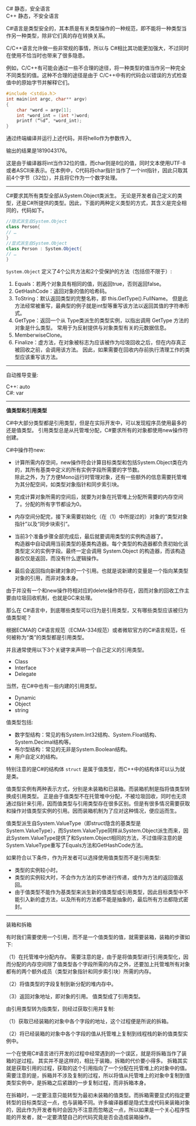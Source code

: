 
C# 静态，安全语言   
C++ 静态，不安全语言

C#语言是类型安全的，其本质是有关类型操作的一种规范，即不能将一种类型当作另一种类型，除非它们真的存在转换关系。

C/C++语言允许做一些非常规的事情，所以与 C#相比其功能更加强大，不过同时在使用不恰当时也带来了很多隐患。

例如，C/C++有可能会通过一些不合理的途径，将一种类型的值当作另一种完全不同类型的值。这种不合理的途径是由于 C/C++中有的代码会以错误的方式检查值中的原始字节并解释它们。

```c++
#include ＜stdio.h＞
int main(int argc, char** argv)
{
    char *word = argv[1];
    int *word_int = (int *)word;
    printf (“%d”, *word_int);
}
```

通过终端编译并运行上述代码，并将hello作为参数传入,

输出的结果是1819043176。

这是由于编译器将int当作32位的值，而char则是8位的值，同时文本使用UTF-8或者ASCII来表示。在本例中，C代码将char指针当作了一个int指针，因此只取其前4个字节（32位），并且将它作为一个数字处理。


----------------------------------

C#要求其所有类型全部从System.Object类派生。  无论是开发者自己定义的类型，还是C#所提供的类型。因此，下面的两种定义类型的方式，其含义是完全相同的，代码如下。

```C#
//隐式派生自System.Object
class Person{
// …
}
//显式派生自System.Object
class Person : System.Object{
// …
}
```

`System.Object` 定义了4个公共方法和2个受保护的方法（包括但不限于）:

1. Equals：若两个对象具有相同的值，则返回true，否则返回false。
2. GetHashCode：返回对象的值的哈希码。
3. ToString：默认返回类型的完整名称，即 this.GetType().FullName。 但是此方法经常被重写，最典型的例子就是int型等重写该方法以返回其值的字符串形式。
4. GetType：返回一个从 Type类派生的类型实例，以指出调用 GetType 方法的对象是什么类型。 常用于为反射提供与对象类型有关的元数据信息。
5. MemberwiseClone。
6. Finalize：虚方法，在对象被标志为应该被作为垃圾回收之后，但在内存真正被回收之前，会调用该方法。 因此，如果需要在回收内存前执行清理工作的类型应该重写该方法。


----------------------------------

自动推导变量:

C++: auto   
C#: var

---------------------

<strong>值类型和引用类型</strong>

C#中大部分类型都是引用类型，但是在实际开发中，可以发现程序员使用最多的还是值类型。 引用类型总是从托管堆分配，C#要求所有的对象都使用new操作符创建。

C#中操作符new:

- 计算所需内存空间，new操作符会计算目标类型和包括System.Object类在内的，其所有基类中定义的所有实例字段所需要的字节数。   
    除此之外，为了方便Mono运行时管理对象，还有一些额外的信息需要托管堆为其分配空间，如类型对象指针和同步索引块。

- 完成计算对象所需的空间后，就要为对象在托管堆上分配所需要的内存空间了。分配的所有字节都设为0。

- 内存空间分配完，接下来需要初始化（在（1）中所提过的）对象的“类型对象指针”以及“同步块索引”。

- 当前3个准备步骤全部完成后，最后就要调用类型的实例构造器了。  
    构造器中自动调用当前类型的基类构造器。每个类型的构造器都负责初始化该类型定义的实例字段。最终一定会调用 System.Object 的构造器，而该构造器仅仅是返回，而没有什么逻辑操作。

- 最后会返回指向新建对象的一个引用。也就是说新建的变量是一个指向某类型对象的引用，而非对象本身。

由于并没有一个和new操作符相对应的delete操作符存在，因而对象的回收工作主要由垃圾回收机制，也就是GC来处理。


那么在 C#语言中，到底哪些类型可以归为是引用类型，又有哪些类型应该被归为值类型呢？

根据ECMA的 C#语言规范（ECMA-334规范）或者微软官方的C#语言规范，任何被称为“类”的类型都是引用类型。

并且通常使用以下3个关键字来声明一个自己定义的引用类型。

- Class
- Interface
- Delegate

当然，在C#中也有一些内建的引用类型。

- Dynamic
- Object
- string

值类型包括:

- 数字型结构：常见的有System.Int32结构、System.Float结构、System.Decimal结构等。
- 布尔型结构：常见的无非是System.Boolean结构。
- 用户自定义的结构。

特别注意的是C#的结构体 `struct` 是属于值类型，而C++中的结构体可以认为就是类。

值类型实例有两种表示方式，分别是未装箱和已装箱。而装箱机制是指将值类型转换成引用类型。   正是由于值类型不在托管堆中分配，不被垃圾回收，同时也无须通过指针来引用，因而值类型与引用类型存在很多区别。但是有很多情况需要获取和操作对值类型实例的引用。因而装箱机制为了应对这种情况，便应运而生。

值类型派生自System.ValueType（即struct隐含的基类型是System.ValueType），而System.ValueType同样从System.Object派生而来，因此System.ValueType提供了和System.Object相同的方法，不过值得注意的是System.ValueType重写了Equals方法和GetHashCode方法。

如果符合以下条件，作为开发者可以选择使用值类型而不是引用类型:

- 类型的实例较小时。
- 类型的实例较大时，不会作为方法的实参进行传递，或作为方法的返回值返回。
- 由于值类型不能作为基类型来派生新的值类型或引用类型，因此目标类型中不能引入新的虚方法，以及所有的方法都不能是抽象的，最后所有方法都隐式密封。


------------------------------------

装箱和拆箱

有时我们需要使用一个引用，而不是一个值类型的值，就需要装箱，装箱的步骤如下:

（1）在托管堆中分配内存。  需要注意的是，由于是将值类型进行引用类型化，因而分配的内存空间除了值类型各个字段所需的内存之外，还要加上托管堆所有对象都有的两个额外成员（类型对象指针和同步索引块）所需的内存。

（2）将值类型的字段复制到新分配的堆内存中。

（3）返回对象地址，即对象的引用。 值类型成了引用类型。


由引用类型转为指类型，则经过获取引用并复制:

（1）获取已经装箱的对象中各个字段的地址，这个过程便是所说的拆箱。

（2）将已经装箱的对象中各个字段的值从托管堆上复制到线程栈的新的值类型实例中。

一个在使用C#语言进行开发的过程中经常遇到的一个误区，就是将拆箱当作了装箱的逆过程。 其实并不是这样的，相比于装箱，拆箱的代价要小得多。 拆箱其实就是获取引用的过程，获取的这个引用指向了一个分配在托管堆上的对象中的值。需要注意的是，拆箱并不涉及复制的过程，所以将值从托管堆上的对象中复制到值类型实例中，是拆箱之后紧跟的一步复制过程，而非拆箱本身。

在拆箱时，一定要注意只能转型为最初未装箱的值类型。而拆箱需要显式的指定要转型的目标类型这一点，也与装箱不同。许多编译器都是隐式生成代码来装箱对象的，因此作为开发者有时会因为不注意而忽略这一点，所以如果是一个关心程序性能的开发者，就一定要清楚自己的代码究竟是否会造成装箱操作。




